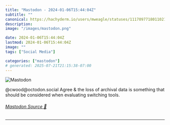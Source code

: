 ```yaml
---
title: "Mastodon - 2024-01-06T15:44:04Z"
subtitle: ""
canonical: https://hachyderm.io/users/mweagle/statuses/111709771801102152
description:
image: "/images/mastodon.png"

date: 2024-01-06T15:44:04Z
lastmod: 2024-01-06T15:44:04Z
image: ""
tags: ["Social Media"]

categories: ["mastodon"]
# generated: 2025-07-21T21:15:38-07:00
---
```

![Mastodon](/images/mastodon.png)

<p>@cwood@octodon.social Agree &amp; the loss of archival data is something that should be considered when evaluating switching tools.</p>


###### [Mastodon Source 🐘](https://hachyderm.io/@mweagle/111709771801102152)

___
